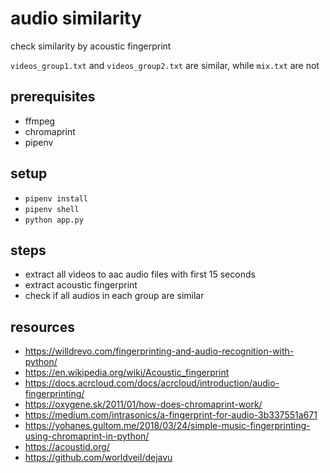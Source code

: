 # audio similarity

check similarity by acoustic fingerprint

`videos_group1.txt` and `videos_group2.txt` are similar, while `mix.txt` are not

## prerequisites

- ffmpeg
- chromaprint
- pipenv

## setup

- `pipenv install`
- `pipenv shell`
- `python app.py`

## steps

- extract all videos to aac audio files with first 15 seconds
- extract acoustic fingerprint
- check if all audios in each group are similar

## resources

- https://willdrevo.com/fingerprinting-and-audio-recognition-with-python/
- https://en.wikipedia.org/wiki/Acoustic_fingerprint
- https://docs.acrcloud.com/docs/acrcloud/introduction/audio-fingerprinting/
- https://oxygene.sk/2011/01/how-does-chromaprint-work/
- https://medium.com/intrasonics/a-fingerprint-for-audio-3b337551a671
- https://yohanes.gultom.me/2018/03/24/simple-music-fingerprinting-using-chromaprint-in-python/
- https://acoustid.org/
- https://github.com/worldveil/dejavu
